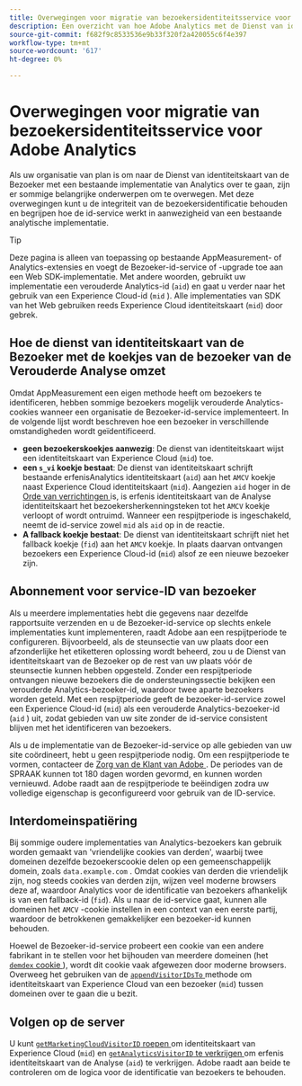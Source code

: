 ```yaml
---
title: Overwegingen voor migratie van bezoekersidentiteitsservice voor Adobe Analytics
description: Een overzicht van hoe Adobe Analytics met de Dienst van identiteitskaart van de Bezoeker omzet.
source-git-commit: f682f9c8533536e9b33f320f2a420055c6f4e397
workflow-type: tm+mt
source-wordcount: '617'
ht-degree: 0%

---
```


# Overwegingen voor migratie van bezoekersidentiteitsservice voor Adobe Analytics

Als uw organisatie van plan is om naar de Dienst van identiteitskaart van de Bezoeker met een bestaande implementatie van Analytics over te gaan, zijn er sommige belangrijke onderwerpen om te overwegen. Met deze overwegingen kunt u de integriteit van de bezoekersidentificatie behouden en begrijpen hoe de id-service werkt in aanwezigheid van een bestaande analytische implementatie.

>[!TIP]
>
>Deze pagina is alleen van toepassing op bestaande AppMeasurement- of Analytics-extensies en voegt de Bezoeker-id-service of -upgrade toe aan een Web SDK-implementatie. Met andere woorden, gebruikt uw implementatie een verouderde Analytics-id (`aid`) en gaat u verder naar het gebruik van een Experience Cloud-id (`mid` ). Alle implementaties van SDK van het Web gebruiken reeds Experience Cloud identiteitskaart (`mid`) door gebrek.

## Hoe de dienst van identiteitskaart van de Bezoeker met de koekjes van de bezoeker van de Verouderde Analyse omzet

Omdat AppMeasurement een eigen methode heeft om bezoekers te identificeren, hebben sommige bezoekers mogelijk verouderde Analytics-cookies wanneer een organisatie de Bezoeker-id-service implementeert. In de volgende lijst wordt beschreven hoe een bezoeker in verschillende omstandigheden wordt geïdentificeerd.

* **geen bezoekerskoekjes aanwezig**: De dienst van identiteitskaart wijst een identiteitskaart van Experience Cloud (`mid`) toe.
* **een `s_vi` koekje bestaat**: De dienst van identiteitskaart schrijft bestaande erfenisAnalytics identiteitskaart (`aid`) aan het `AMCV` koekje naast Experience Cloud identiteitskaart (`mid`). Aangezien `aid` hoger in de [ Orde van verrichtingen ](overview.md) is, is erfenis identiteitskaart van de Analyse identiteitskaart het bezoekersherkenningsteken tot het `AMCV` koekje verloopt of wordt ontruimd. Wanneer een respijtperiode is ingeschakeld, neemt de id-service zowel `mid` als `aid` op in de reactie.
* **A fallback koekje bestaat**: De dienst van identiteitskaart schrijft niet het fallback koekje (`fid`) aan het `AMCV` koekje. In plaats daarvan ontvangen bezoekers een Experience Cloud-id (`mid`) alsof ze een nieuwe bezoeker zijn.

## Abonnement voor service-ID van bezoeker

Als u meerdere implementaties hebt die gegevens naar dezelfde rapportsuite verzenden en u de Bezoeker-id-service op slechts enkele implementaties kunt implementeren, raadt Adobe aan een respijtperiode te configureren. Bijvoorbeeld, als de steunsectie van uw plaats door een afzonderlijke het etiketteren oplossing wordt beheerd, zou u de Dienst van identiteitskaart van de Bezoeker op de rest van uw plaats vóór de steunsectie kunnen hebben opgesteld. Zonder een respijtperiode ontvangen nieuwe bezoekers die de ondersteuningssectie bekijken een verouderde Analytics-bezoeker-id, waardoor twee aparte bezoekers worden geteld. Met een respijtperiode geeft de bezoeker-id-service zowel een Experience Cloud-id (`mid`) als een verouderde Analytics-bezoeker-id (`aid` ) uit, zodat gebieden van uw site zonder de id-service consistent blijven met het identificeren van bezoekers.

Als u de implementatie van de Bezoeker-id-service op alle gebieden van uw site coördineert, hebt u geen respijtperiode nodig. Om een respijtperiode te vormen, contacteer de [ Zorg van de Klant van Adobe ](https://helpx.adobe.com/marketing-cloud/contact-support.html). De periodes van de SPRAAK kunnen tot 180 dagen worden gevormd, en kunnen worden vernieuwd. Adobe raadt aan de respijtperiode te beëindigen zodra uw volledige eigenschap is geconfigureerd voor gebruik van de ID-service.

## Interdomeinspatiëring

Bij sommige oudere implementaties van Analytics-bezoekers kan gebruik worden gemaakt van &#39;vriendelijke cookies van derden&#39;, waarbij twee domeinen dezelfde bezoekerscookie delen op een gemeenschappelijk domein, zoals `data.example.com` . Omdat cookies van derden die vriendelijk zijn, nog steeds cookies van derden zijn, wijzen veel moderne browsers deze af, waardoor Analytics voor de identificatie van bezoekers afhankelijk is van een fallback-id (`fid`). Als u naar de id-service gaat, kunnen alle domeinen het `AMCV` -cookie instellen in een context van een eerste partij, waardoor de betrokkenen gemakkelijker een bezoeker-id kunnen behouden.

Hoewel de Bezoeker-id-service probeert een cookie van een andere fabrikant in te stellen voor het bijhouden van meerdere domeinen (het [`demdex` cookie ](https://experienceleague.adobe.com/en/docs/id-service/using/intro/cookies) ), wordt dit cookie vaak afgewezen door moderne browsers. Overweeg het gebruiken van de [`appendVisitorIDsTo` ](https://experienceleague.adobe.com/en/docs/id-service/using/id-service-api/methods/appendvisitorid) methode om identiteitskaart van Experience Cloud van een bezoeker (`mid`) tussen domeinen over te gaan die u bezit.

## Volgen op de server

U kunt [`getMarketingCloudVisitorID` roepen ](https://experienceleague.adobe.com/en/docs/id-service/using/id-service-api/methods/getmcvid) om identiteitskaart van Experience Cloud (`mid`) en [`getAnalyticsVisitorID` te verkrijgen ](https://experienceleague.adobe.com/en/docs/id-service/using/id-service-api/methods/getanalyticsvisitorid) om erfenis identiteitskaart van de Analyse (`aid`) te verkrijgen. Adobe raadt aan beide te controleren om de logica voor de identificatie van bezoekers te behouden.
